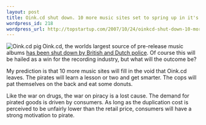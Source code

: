 ```yaml
--- 
layout: post
title: Oink.cd shut down. 10 more music sites set to spring up in it's place
wordpress_id: 218
wordpress_url: http://topstartup.com/2007/10/24/oinkcd-shut-down-10-more-music-sites-set-to-spring-up-in-its-place/
---
```

<img src="http://img526.imageshack.us/img526/9108/oinkcdgf7.png" alt="Oink.cd pig" align="left" />Oink.cd, the worlds largest source of pre-release music albums <a href="http://www.telegraph.co.uk/connected/main.jhtml?xml=/connected/2007/10/23/ecrdownload123.xml">has been shut down by British and Dutch police</a>. Of course this will be hailed as a win for the recording industry, but what will the outcome be?<!--more-->

My prediction is that 10 more music sites will fill in the void that Oink.cd leaves. The pirates will learn a lesson or two and get smarter. The cops will pat themselves on the back and eat some donuts.

Like the war on drugs, the war on piracy is a lost cause. The demand for pirated goods is driven by consumers. As long as the duplication cost is perceived to be unfairly lower than the retail price, consumers will have a strong motivation to pirate.

